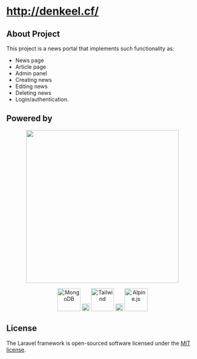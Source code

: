 # http://denkeel.cf/

## About Project

This project is a news portal that implements such functionality as:

- News page
- Article page
- Admin panel
- Creating news
- Editing news
- Deleting news
- Login/authentication.

## Powered by

<p align="center"><a href="https://laravel.com" target="_blank"><img src="https://raw.githubusercontent.com/laravel/art/master/logo-lockup/5%20SVG/2%20CMYK/1%20Full%20Color/laravel-logolockup-cmyk-red.svg" width="400"></a></p>

<p align="center">
<img height="60px" src="https://webassets.mongodb.com/_com_assets/cms/MongoDB_Logo_FullColorBlack_RGB-4td3yuxzjs.png" alt="MongoDB">
    <img height="20px" src="https://upload.wikimedia.org/wikipedia/commons/thumb/4/43/White_square_50%25_transparency.svg/1024px-White_square_50%25_transparency.svg.png">
<img height="60px" src="https://user-images.githubusercontent.com/20585624/120068996-2e51cf80-c08c-11eb-94e7-abbce1fc37bc.png" alt="Tailwind">
    <img height="20px" src="https://upload.wikimedia.org/wikipedia/commons/thumb/4/43/White_square_50%25_transparency.svg/1024px-White_square_50%25_transparency.svg.png">
<img height="60px" src="https://miro.medium.com/max/2000/1*KIJInxXLBElyBcQaEclz6g.png" alt="Alpine.js">
</p>

## License

The Laravel framework is open-sourced software licensed under the [MIT license](https://opensource.org/licenses/MIT).
